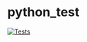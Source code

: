 # python_test

[![Tests](https://github.com/Karbigasher/python_test/actions/workflows/tests.yml/badge.svg)](https://github.com/Karbigasher/python_test/actions/workflows/tests.yml)
